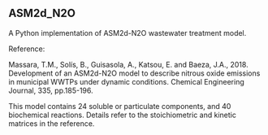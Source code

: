 ## ASM2d_N2O

A Python implementation of ASM2d-N2O wastewater treatment model.

Reference:

Massara, T.M., Solís, B., Guisasola, A., Katsou, E. and Baeza, J.A., 2018. Development of an ASM2d-N2O model to describe nitrous oxide emissions in municipal WWTPs under dynamic conditions. Chemical Engineering Journal, 335, pp.185-196.

This model contains 24 soluble or particulate components, and 40 biochemical reactions. Details refer to the stoichiometric and kinetic matrices in the reference.
